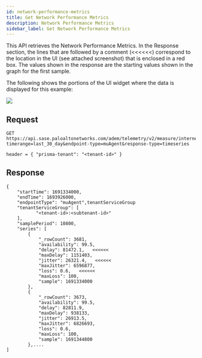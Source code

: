 ```yaml
---
id: network-performance-metrics
title: Get Network Performance Metrics
description: Network Performance Metrics
sidebar_label: Get Network Performance Metrics
---
```


This API retrieves the Network Performance Metrics. In the Response section, the lines that are followed by a comment (<<<<<<) correspond to the location in the UI (see attached screenshot) that is enclosed in a red box. The values shown in the response are the starting values shown in the graph for the first sample.

The following shows the portions of the UI widget where the data is displayed for this example:

![](/sase/img/adem/DOCS-3763-network-performance-metrics.png)


## Request

    GET https://api.sase.paloaltonetworks.com/adem/telemetry/v2/measure/internet/metric?timerange=last_30_day&endpoint-type=muAgent&response-type=timeseries
     
    header = { "prisma-tenant": "<tenant-id>" }


## Response

    {
        "startTime": 1691334000,
        "endTime": 1693926000,
        "endpointType": "muAgent",tenantServiceGroup
        "tenantServiceGroup": [
               "<tenant-id>:<subtenant-id>"   
        ],
        "samplePeriod": 10800,
        "series": [
            {
                "_rowCount": 3681,
                "availability": 99.5,
                "delay": 81472.1,   <<<<<<
                "maxDelay": 1151403,
                "jitter": 26321.4,   <<<<<<
                "maxJitter": 6596877,
                "loss": 0.6,   <<<<<<
                "maxLoss": 100,
                "sample": 1691334000
            },
            {
                "_rowCount": 3673,
                "availability": 99.5,
                "delay": 82811.9,
                "maxDelay": 938133,
                "jitter": 26913.5,
                "maxJitter": 6826693,
                "loss": 0.6,
                "maxLoss": 100,
                "sample": 1691344800
            },....
    ]

